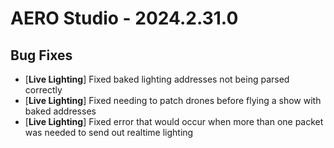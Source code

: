 # AERO Studio - 2024.2.31.0

## Bug Fixes

- [**Live Lighting**] Fixed baked lighting addresses not being parsed correctly
- [**Live Lighting**] Fixed needing to patch drones before flying a show with baked addresses
- [**Live Lighting**] Fixed error that would occur when more than one packet was needed to send out realtime lighting
